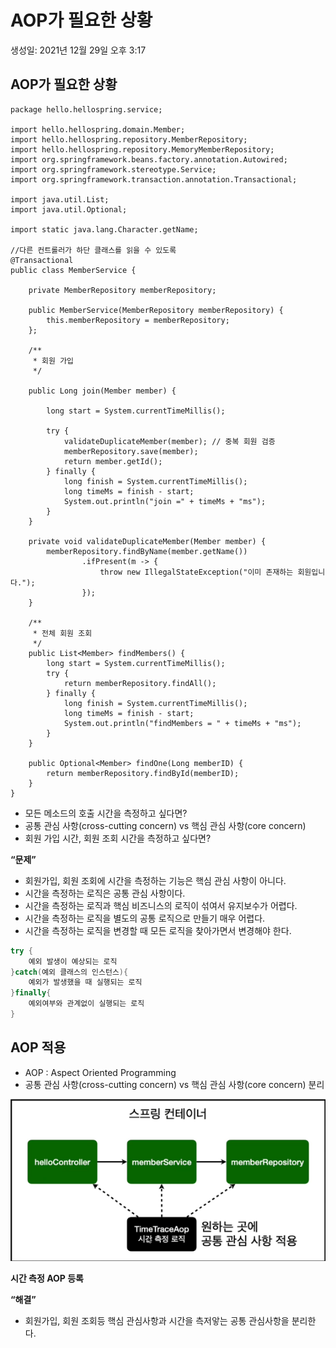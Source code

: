 # AOP가 필요한 상황

생성일: 2021년 12월 29일 오후 3:17

## AOP가 필요한 상황

```tsx
package hello.hellospring.service;

import hello.hellospring.domain.Member;
import hello.hellospring.repository.MemberRepository;
import hello.hellospring.repository.MemoryMemberRepository;
import org.springframework.beans.factory.annotation.Autowired;
import org.springframework.stereotype.Service;
import org.springframework.transaction.annotation.Transactional;

import java.util.List;
import java.util.Optional;

import static java.lang.Character.getName;

//다른 컨트롤러가 하단 클래스를 읽을 수 있도록
@Transactional
public class MemberService {

    private MemberRepository memberRepository;

    public MemberService(MemberRepository memberRepository) {
        this.memberRepository = memberRepository;
    };

    /**
     * 회원 가입
     */

    public Long join(Member member) {

        long start = System.currentTimeMillis();

        try {
            validateDuplicateMember(member); // 중복 회원 검증
            memberRepository.save(member);
            return member.getId();
        } finally {
            long finish = System.currentTimeMillis();
            long timeMs = finish - start;
            System.out.println("join =" + timeMs + "ms");
        }
    }

    private void validateDuplicateMember(Member member) {
        memberRepository.findByName(member.getName())
                .ifPresent(m -> {
                    throw new IllegalStateException("이미 존재하는 회원입니다.");
                });
    }

    /**
     * 전체 회원 조회
     */
    public List<Member> findMembers() {
        long start = System.currentTimeMillis();
        try {
            return memberRepository.findAll();
        } finally {
            long finish = System.currentTimeMillis();
            long timeMs = finish - start;
            System.out.println("findMembers = " + timeMs + "ms");
        }
    }

    public Optional<Member> findOne(Long memberID) {
        return memberRepository.findById(memberID);
    }
}
```

- 모든 메소드의 호출 시간을 측정하고 싶다면?
- 공통 관심 사항(cross-cutting concern) vs 핵심 관심 사항(core concern)
- 회원 가입 시간, 회원 조회 시간을 측정하고 싶다면?

**“문제”**

- 회원가입, 회원 조회에 시간을 측정하는 기능은 핵심 관심 사항이 아니다.
- 시간을 측정하는 로직은 공통 관심 사항이다.
- 시간을 측정하는 로직과 핵심 비즈니스의 로직이 섞여서 유지보수가 어렵다.
- 시간을 측정하는 로직을 별도의 공통 로직으로 만들기 매우 어렵다.
- 시간을 측정하는 로직을 변경할 때 모든 로직을 찾아가면서 변경해야 한다.

```java
try {
	예외 발생이 예상되는 로직
}catch(예외 클래스의 인스턴스){
	예외가 발생했을 때 실행되는 로직
}finally{
	예외여부와 관계없이 실행되는 로직
}
```

## AOP 적용

- AOP : Aspect Oriented Programming
- 공통 관심 사항(cross-cutting concern) vs 핵심 관심 사항(core concern) 분리

![Untitled](img/Untitled.png)

**시간 측정 AOP 등록**

**“해결”**

- 회원가입, 회원 조회등 핵심 관심사항과 시간을 측저앟는 공통 관심사항을 분리한다.
